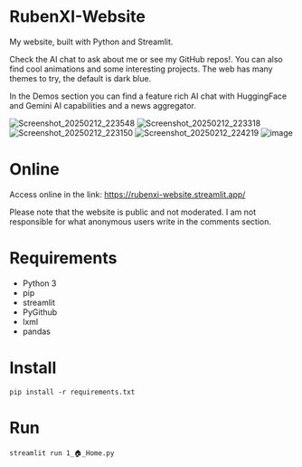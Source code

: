 # RubenXI-Website
 My website, built with Python and Streamlit. 

Check the AI chat to ask about me or see my GitHub repos!. You can also find cool animations and some interesting projects. The web has many themes to try, the default is dark blue.

In the Demos section you can find a feature rich AI chat with HuggingFace and Gemini AI capabilities and a news aggregator.

![Screenshot_20250212_223548](https://github.com/user-attachments/assets/8dbb2ee2-ef64-4f9f-a073-55b83fac8d68)
![Screenshot_20250212_223318](https://github.com/user-attachments/assets/2f1dd594-83f2-4d22-9c06-877ee60c9d1a)
![Screenshot_20250212_223150](https://github.com/user-attachments/assets/8b926f93-a65f-42b7-b90a-a570b4ed7cd5)
![Screenshot_20250212_224219](https://github.com/user-attachments/assets/ae3940f3-ac23-42d9-9975-26f8a8684e73)
![image](https://github.com/user-attachments/assets/368d927a-4eeb-4591-8811-1ace1e01b782)


# Online
Access online in the link:
https://rubenxi-website.streamlit.app/

Please note that the website is public and not moderated. I am not responsible for what anonymous users write in the comments section.

# Requirements
- Python 3
- pip
- streamlit
- PyGithub
- lxml
- pandas

# Install
```
pip install -r requirements.txt
```

# Run
```
streamlit run 1_🏠_Home.py
```
